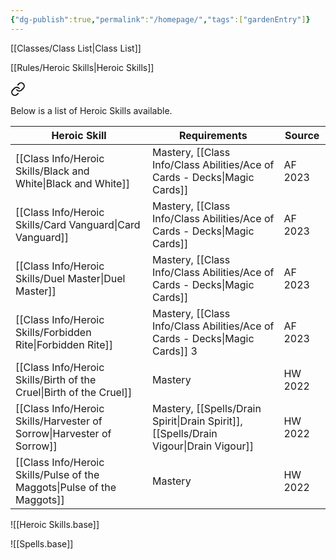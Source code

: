 ```yaml
---
{"dg-publish":true,"permalink":"/homepage/","tags":["gardenEntry"]}
---
```



[[Classes/Class List\|Class List]]

[[Rules/Heroic Skills\|Heroic Skills]]


<div class="transclusion internal-embed is-loaded"><a class="markdown-embed-link" href="/rules/heroic-skills/" aria-label="Open link"><svg xmlns="http://www.w3.org/2000/svg" width="24" height="24" viewBox="0 0 24 24" fill="none" stroke="currentColor" stroke-width="2" stroke-linecap="round" stroke-linejoin="round" class="svg-icon lucide-link"><path d="M10 13a5 5 0 0 0 7.54.54l3-3a5 5 0 0 0-7.07-7.07l-1.72 1.71"></path><path d="M14 11a5 5 0 0 0-7.54-.54l-3 3a5 5 0 0 0 7.07 7.07l1.71-1.71"></path></svg></a><div class="markdown-embed">




Below is a list of Heroic Skills available.

| Heroic Skill             | Requirements                                     | Source  |
| ------------------------ | ------------------------------------------------ | ------- |
| [[Class Info/Heroic Skills/Black and White\|Black and White]]      | Mastery, [[Class Info/Class Abilities/Ace of Cards - Decks\|Magic Cards]]   | AF 2023 |
| [[Class Info/Heroic Skills/Card Vanguard\|Card Vanguard]]        | Mastery, [[Class Info/Class Abilities/Ace of Cards - Decks\|Magic Cards]]   | AF 2023 |
| [[Class Info/Heroic Skills/Duel Master\|Duel Master]]          | Mastery, [[Class Info/Class Abilities/Ace of Cards - Decks\|Magic Cards]]   | AF 2023 |
| [[Class Info/Heroic Skills/Forbidden Rite\|Forbidden Rite]]       | Mastery, [[Class Info/Class Abilities/Ace of Cards - Decks\|Magic Cards]] 3 | AF 2023 |
| [[Class Info/Heroic Skills/Birth of the Cruel\|Birth of the Cruel]]   | Mastery                                          | HW 2022 |
| [[Class Info/Heroic Skills/Harvester of Sorrow\|Harvester of Sorrow]]  | Mastery, [[Spells/Drain Spirit\|Drain Spirit]], [[Spells/Drain Vigour\|Drain Vigour]]      | HW 2022 |
| [[Class Info/Heroic Skills/Pulse of the Maggots\|Pulse of the Maggots]] | Mastery                                          | HW 2022 |



</div></div>


![[Heroic Skills.base]]

![[Spells.base]]
